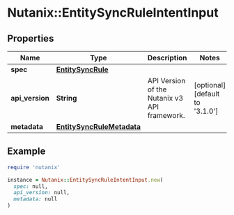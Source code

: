 # Nutanix::EntitySyncRuleIntentInput

## Properties

| Name | Type | Description | Notes |
| ---- | ---- | ----------- | ----- |
| **spec** | [**EntitySyncRule**](EntitySyncRule.md) |  |  |
| **api_version** | **String** | API Version of the Nutanix v3 API framework. | [optional][default to &#39;3.1.0&#39;] |
| **metadata** | [**EntitySyncRuleMetadata**](EntitySyncRuleMetadata.md) |  |  |

## Example

```ruby
require 'nutanix'

instance = Nutanix::EntitySyncRuleIntentInput.new(
  spec: null,
  api_version: null,
  metadata: null
)
```

